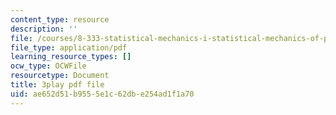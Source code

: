 ```yaml
---
content_type: resource
description: ''
file: /courses/8-333-statistical-mechanics-i-statistical-mechanics-of-particles-fall-2013/ae652d51b9555e1c62dbe254ad1f1a70_t7pTpwMjQ5I.pdf
file_type: application/pdf
learning_resource_types: []
ocw_type: OCWFile
resourcetype: Document
title: 3play pdf file
uid: ae652d51-b955-5e1c-62db-e254ad1f1a70
---
```

